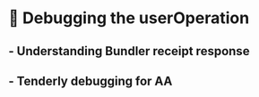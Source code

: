 # 🐛 Debugging the userOperation

## -  Understanding Bundler receipt response

## -  Tenderly debugging for AA